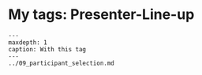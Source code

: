 # My tags: Presenter-Line-up

```{toctree}
---
maxdepth: 1
caption: With this tag
---
../09_participant_selection.md
```
